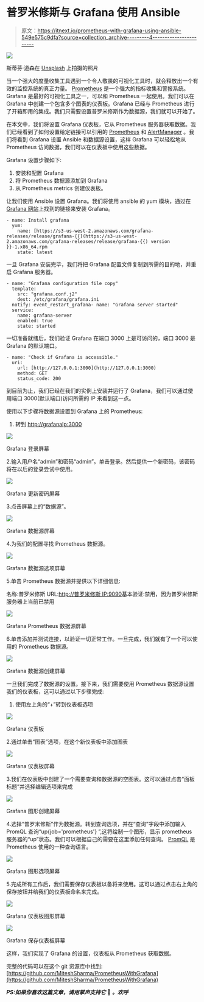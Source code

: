 # 普罗米修斯与 Grafana 使用 Ansible

> 原文：<https://itnext.io/prometheus-with-grafana-using-ansible-549e575c9dfa?source=collection_archive---------4----------------------->

![](img/33516c5487fcb2ccddb3f20188c853ac.png)

斯蒂芬·道森在 [Unsplash](https://unsplash.com?utm_source=medium&utm_medium=referral) 上拍摄的照片

当一个强大的度量收集工具遇到一个令人敬畏的可视化工具时，就会释放出一个有效的监控系统的真正力量。 [Prometheus](https://prometheus.io/) 是一个强大的指标收集和警报系统。Grafana 是最好的可视化工具之一，可以和 Prometheus 一起使用。我们可以在 Grafana 中创建一个包含多个图表的仪表板。Grafana 已经与 Prometheus 进行了开箱即用的集成。我们只需要设置普罗米修斯作为数据源，我们就可以开始了。

在本文中，我们将设置 Grafana 仪表板，它从 Prometheus 服务器获取数据。我们已经看到了如何设置给定链接可以引用的 [Prometheus](/monitoring-with-prometheus-using-ansible-812bf710ef43) 和 [AlertManager](/prometheus-with-alertmanager-f2a1f7efabd6) 。我们将看到 Grafana 设置 Ansible 和数据源设置，这样 Grafana 可以轻松地从 Prometheus 访问数据，我们可以在仪表板中使用这些数据。

Grafana 设置步骤如下:

1.  安装和配置 Grafana
2.  将 Prometheus 数据源添加到 Grafana
3.  从 Prometheus metrics 创建仪表板。

让我们使用 Ansible 设置 Grafana。我们将使用 ansible 的 yum 模块，通过在 [Grafana 网站](https://grafana.com/grafana/download)上找到的链接来安装 Grafana。

```
- name: Install grafana
  yum:
    name: [https://s3-us-west-2.amazonaws.com/grafana-releases/release/grafana-{{](https://s3-us-west-2.amazonaws.com/grafana-releases/release/grafana-{{) version }}-1.x86_64.rpm
    state: latest
```

一旦 Grafana 安装完毕，我们将把 Grafana 配置文件复制到所需的目的地，并重启 Grafana 服务器。

```
- name: "Grafana configuration file copy"
  template:
    src: "grafana.conf.j2"
    dest: /etc/grafana/grafana.ini
  notify: event_restart_grafana- name: "Grafana server started"
  service:
    name: grafana-server
    enabled: true
    state: started
```

一切准备就绪后，我们验证 Grafana 在端口 3000 上是可访问的，端口 3000 是 Grafana 的默认端口。

```
- name: "Check if Grafana is accessible."
  uri:
    url: [http://127.0.0.1:3000](http://127.0.0.1:3000)
    method: GET
    status_code: 200
```

到目前为止，我们已经在我们的实例上安装并运行了 Grafana，我们可以通过使用端口 3000(默认端口)访问所需的 IP 来看到这一点。

使用以下步骤将数据源设置到 Grafana 上的 Prometheus:

1.  转到 [http://grafanaIp:3000](http://grafanaIp:3000)

![](img/94ebe7920f8202c2cb2b42625140de37.png)

Grafana 登录屏幕

2.输入用户名“admin”和密码“admin”。单击登录。然后提供一个新密码，该密码将在以后的登录尝试中使用。

![](img/34de486ecea56e09b7af1a6c38263ba3.png)

Grafana 更新密码屏幕

3.点击屏幕上的“数据源”。

![](img/c12ed771d12f0bb3f9f2e6a7188a2860.png)

Grafana 数据源屏幕

4.为我们的配置寻找 Prometheus 数据源。

![](img/a43b727b95297baeb73f76d1b2ef137b.png)

Grafana 数据源选项屏幕

5.单击 Prometheus 数据源并提供以下详细信息:

名称:普罗米修斯
URL:[http://普罗米修斯 IP:9090](http://prometheusIp:9090)基本验证:禁用，因为普罗米修斯服务器上当前已禁用

![](img/f479350d3ef31421fb8dd5ff40ea2869.png)

Grafana Prometheus 数据源屏幕

6.单击添加并测试连接，以验证一切正常工作。一旦完成，我们就有了一个可以使用的 Prometheus 数据源。

![](img/424fac072fbaff08c260acbcd9883fbf.png)

Grafana 数据源创建屏幕

一旦我们完成了数据源的设置。接下来，我们需要使用 Prometheus 数据源设置我们的仪表板，这可以通过以下步骤完成:

1.  使用左上角的“+”转到仪表板选项

![](img/8fd7445a80c4ccb93fa83a9228b553ad.png)

Grafana 仪表板

2.通过单击“图表”选项，在这个新仪表板中添加图表

![](img/7157baace41293d0f8aa5dd7ec113743.png)

Grafana 仪表板屏幕

3.我们在仪表板中创建了一个需要查询和数据源的空图表。这可以通过点击“面板标题”并选择编辑选项来完成

![](img/5773da9e1c287a8afd363aeccfcadf2c.png)

Grafana 图形创建屏幕

4.选择“普罗米修斯”作为数据源。转到查询选项，并在“查询”字段中添加输入 PromQL 查询“up{job='prometheus'} ”,这将绘制一个图形，显示 prometheus 服务器的“up”状态。我们可以根据自己的需要在这里添加任何查询。 [PromQL](https://prometheus.io/docs/prometheus/latest/querying/basics/) 是 Prometheus 使用的一种查询语言。

![](img/47f70942307d5ad17c0eb3680fd44b13.png)

Grafana 图形选项屏幕

5.完成所有工作后，我们需要保存仪表板以备将来使用。这可以通过点击右上角的保存按钮并给我们的仪表板命名来完成。

![](img/68d52db1c963d9855f677524a0e69468.png)

Grafana 仪表板图形屏幕

![](img/f79fbcf21e15ff2c338d63d3900031fa.png)

Grafana 保存仪表板屏幕

这样，我们实现了 Grafana 的设置，仪表板从 Prometheus 获取数据。

完整的代码可以在这个 git 资源库中找到:[https://github.com/MiteshSharma/PrometheusWithGrafana](https://github.com/MiteshSharma/PrometheusWithGrafana)

***PS:如果你喜欢这篇文章，请用掌声支持它*** 👏 ***。欢呼***